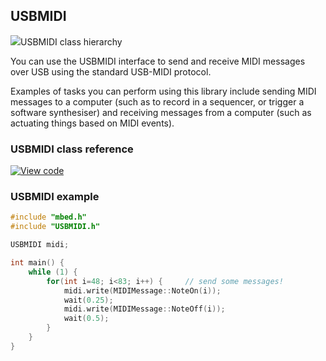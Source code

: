 ## USBMIDI

<span class="images">![](https://os.mbed.com/docs/v5.9/feature-hal-spec-usb-device-doxy/class_u_s_b_m_i_d_i.png)<span>USBMIDI class hierarchy</span></span>

You can use the USBMIDI interface to send and receive MIDI messages over USB using the standard USB-MIDI protocol.

Examples of tasks you can perform using this library include sending MIDI messages to a computer (such as to record in a sequencer, or trigger a software synthesiser) and receiving messages from a computer (such as actuating things based on MIDI events).

### USBMIDI class reference

[![View code](https://www.mbed.com/embed/?type=library)](https://os.mbed.com/docs/v5.9/feature-hal-spec-usb-device-doxy/class_u_s_b_m_i_d_i.html)

### USBMIDI example

```C++
#include "mbed.h"
#include "USBMIDI.h"

USBMIDI midi;

int main() {             
    while (1) {    
        for(int i=48; i<83; i++) {     // send some messages!
            midi.write(MIDIMessage::NoteOn(i));
            wait(0.25);
            midi.write(MIDIMessage::NoteOff(i));
            wait(0.5);
        }
    }
}
```
